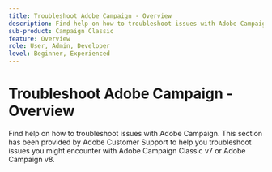 ```yaml
---
title: Troubleshoot Adobe Campaign - Overview
description: Find help on how to troubleshoot issues with Adobe Campaign.
sub-product: Campaign Classic
feature: Overview
role: User, Admin, Developer
level: Beginner, Experienced
---
```


# Troubleshoot Adobe Campaign - Overview

Find help on how to troubleshoot issues with Adobe Campaign. This section has been provided by Adobe Customer Support to help you troubleshoot issues you might encounter with Adobe Campaign Classic v7 or Adobe Campaign v8. 
